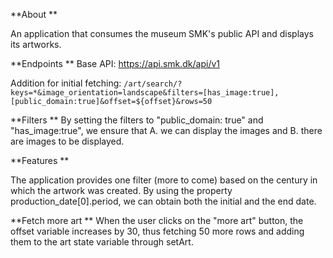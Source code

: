 **About
**

An application that consumes the museum SMK's public API and displays its artworks.

**Endpoints
**
Base API: https://api.smk.dk/api/v1

Addition for initial fetching: `/art/search/?keys=*&image_orientation=landscape&filters=[has_image:true],[public_domain:true]&offset=${offset}&rows=50`

**Filters
**
By setting the filters to "public_domain: true" and "has_image:true", we ensure that A. we can display the images and B. there are images to be displayed.

**Features
**

The application provides one filter (more to come) based on the century in which the artwork was created. By using the property production_date[0].period, 
we can obtain both the initial and the end date.

**Fetch more art
**
When the user clicks on the "more art" button, the offset variable increases by 30, thus fetching 50 more rows and adding them to the art state variable through setArt.
